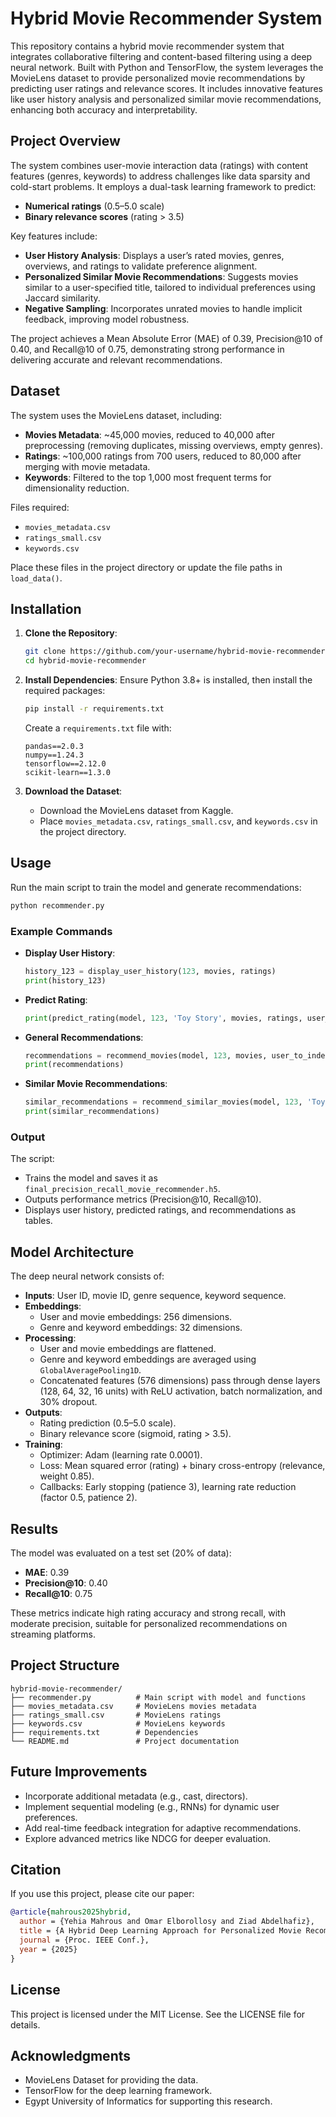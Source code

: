# Hybrid Movie Recommender System

This repository contains a hybrid movie recommender system that integrates collaborative filtering and content-based filtering using a deep neural network. Built with Python and TensorFlow, the system leverages the MovieLens dataset to provide personalized movie recommendations by predicting user ratings and relevance scores. It includes innovative features like user history analysis and personalized similar movie recommendations, enhancing both accuracy and interpretability.

## Project Overview

The system combines user-movie interaction data (ratings) with content features (genres, keywords) to address challenges like data sparsity and cold-start problems. It employs a dual-task learning framework to predict:

- **Numerical ratings** (0.5–5.0 scale)
- **Binary relevance scores** (rating &gt; 3.5)

Key features include:

- **User History Analysis**: Displays a user’s rated movies, genres, overviews, and ratings to validate preference alignment.
- **Personalized Similar Movie Recommendations**: Suggests movies similar to a user-specified title, tailored to individual preferences using Jaccard similarity.
- **Negative Sampling**: Incorporates unrated movies to handle implicit feedback, improving model robustness.

The project achieves a Mean Absolute Error (MAE) of 0.39, Precision@10 of 0.40, and Recall@10 of 0.75, demonstrating strong performance in delivering accurate and relevant recommendations.

## Dataset

The system uses the MovieLens dataset, including:

- **Movies Metadata**: \~45,000 movies, reduced to 40,000 after preprocessing (removing duplicates, missing overviews, empty genres).
- **Ratings**: \~100,000 ratings from 700 users, reduced to 80,000 after merging with movie metadata.
- **Keywords**: Filtered to the top 1,000 most frequent terms for dimensionality reduction.

Files required:

- `movies_metadata.csv`
- `ratings_small.csv`
- `keywords.csv`

Place these files in the project directory or update the file paths in `load_data()`.

## Installation

1. **Clone the Repository**:

   ```bash
   git clone https://github.com/your-username/hybrid-movie-recommender.git
   cd hybrid-movie-recommender
   ```

2. **Install Dependencies**: Ensure Python 3.8+ is installed, then install the required packages:

   ```bash
   pip install -r requirements.txt
   ```

   Create a `requirements.txt` file with:

   ```
   pandas==2.0.3
   numpy==1.24.3
   tensorflow==2.12.0
   scikit-learn==1.3.0
   ```

3. **Download the Dataset**:

   - Download the MovieLens dataset from Kaggle.
   - Place `movies_metadata.csv`, `ratings_small.csv`, and `keywords.csv` in the project directory.

## Usage

Run the main script to train the model and generate recommendations:

```bash
python recommender.py
```

### Example Commands

- **Display User History**:

  ```python
  history_123 = display_user_history(123, movies, ratings)
  print(history_123)
  ```

- **Predict Rating**:

  ```python
  print(predict_rating(model, 123, 'Toy Story', movies, ratings, user_to_index, movie_to_index, genre_to_index, keyword_to_index, max_genres, max_keywords))
  ```

- **General Recommendations**:

  ```python
  recommendations = recommend_movies(model, 123, movies, user_to_index, movie_to_index, genre_to_index, keyword_to_index, max_genres, max_keywords, top_n=5)
  print(recommendations)
  ```

- **Similar Movie Recommendations**:

  ```python
  similar_recommendations = recommend_similar_movies(model, 123, 'Toy Story', movies, ratings, user_to_index, movie_to_index, genre_to_index, keyword_to_index, max_genres, max_keywords, top_n=5)
  print(similar_recommendations)
  ```

### Output

The script:

- Trains the model and saves it as `final_precision_recall_movie_recommender.h5`.
- Outputs performance metrics (Precision@10, Recall@10).
- Displays user history, predicted ratings, and recommendations as tables.

## Model Architecture

The deep neural network consists of:

- **Inputs**: User ID, movie ID, genre sequence, keyword sequence.
- **Embeddings**:
  - User and movie embeddings: 256 dimensions.
  - Genre and keyword embeddings: 32 dimensions.
- **Processing**:
  - User and movie embeddings are flattened.
  - Genre and keyword embeddings are averaged using `GlobalAveragePooling1D`.
  - Concatenated features (576 dimensions) pass through dense layers (128, 64, 32, 16 units) with ReLU activation, batch normalization, and 30% dropout.
- **Outputs**:
  - Rating prediction (0.5–5.0 scale).
  - Binary relevance score (sigmoid, rating &gt; 3.5).
- **Training**:
  - Optimizer: Adam (learning rate 0.0001).
  - Loss: Mean squared error (rating) + binary cross-entropy (relevance, weight 0.85).
  - Callbacks: Early stopping (patience 3), learning rate reduction (factor 0.5, patience 2).

## Results

The model was evaluated on a test set (20% of data):

- **MAE**: 0.39
- **Precision@10**: 0.40
- **Recall@10**: 0.75

These metrics indicate high rating accuracy and strong recall, with moderate precision, suitable for personalized recommendations on streaming platforms.

## Project Structure

```
hybrid-movie-recommender/
├── recommender.py          # Main script with model and functions
├── movies_metadata.csv     # MovieLens movies metadata
├── ratings_small.csv       # MovieLens ratings
├── keywords.csv            # MovieLens keywords
├── requirements.txt        # Dependencies
└── README.md               # Project documentation
```

## Future Improvements

- Incorporate additional metadata (e.g., cast, directors).
- Implement sequential modeling (e.g., RNNs) for dynamic user preferences.
- Add real-time feedback integration for adaptive recommendations.
- Explore advanced metrics like NDCG for deeper evaluation.

## Citation

If you use this project, please cite our paper:

```bibtex
@article{mahrous2025hybrid,
  author = {Yehia Mahrous and Omar Elborollosy and Ziad Abdelhafiz},
  title = {A Hybrid Deep Learning Approach for Personalized Movie Recommendations with Content-Based Features},
  journal = {Proc. IEEE Conf.},
  year = {2025}
}
```

## License

This project is licensed under the MIT License. See the LICENSE file for details.

## Acknowledgments

- MovieLens Dataset for providing the data.
- TensorFlow for the deep learning framework.
- Egypt University of Informatics for supporting this research.